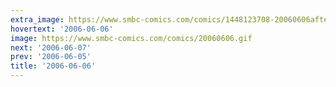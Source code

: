 ```yaml
---
extra_image: https://www.smbc-comics.com/comics/1448123708-20060606after.png
hovertext: '2006-06-06'
image: https://www.smbc-comics.com/comics/20060606.gif
next: '2006-06-07'
prev: '2006-06-05'
title: '2006-06-06'
---
```

